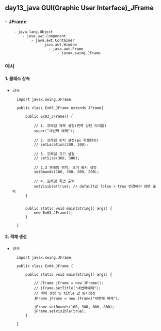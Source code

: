 ## day13_java GUI(Graphic User Interface)_JFrame

### - JFrame

        - java.lang.Object
 	        - java.awt.Component
 		        - java.awt.Container
                    - java.awt.Window
                        - java.awt.Frame
                            - javax.swing.JFrame

### 예시
#### 1. 클래스 상속
- 코드

        import javax.swing.JFrame;

        public class Ex03_JFrame extends JFrame{

            public Ex03_JFrame() {
                
                // 1. 프레임 제목 설정(왼쪽 상단 타이틀)
                super("세번째 예제");
                
                // 2. 프레임 위치 설정(px 픽셀단위)
                // setLocation(300, 300);
                
                // 3. 프레임 크기 설정
                // setSize(300, 300);
                
                // 2,3 프레임 위치, 크기 동시 설정
                setBounds(100, 300, 800, 200);
                
                // 4. 프레임 화면 출력
                setVisible(true); // default값 false > true 변경해야 화면 출력
            }
            
            
            public static void main(String[] args) {
                new Ex03_JFrame();
            }

        }


#### 2. 객체 생성
- 코드 

        import javax.swing.JFrame;
        
        public class Ex04_JFrame {

            public static void main(String[] args) {

                // JFrame jFrame = new JFrame();
                // jFrame.setTitle("네번째예제");
                // 객체 생성 및 title 값 동시생성
                JFrame jFrame = new JFrame("네번째 예제");
                    
                jFrame.setBounds(100, 300, 800, 800);
                jFrame.setVisible(true);
            }

        }